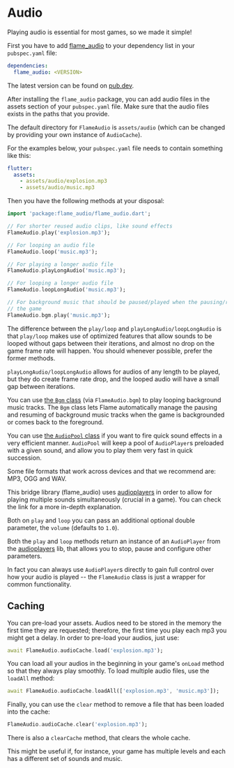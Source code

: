 # Audio

Playing audio is essential for most games, so we made it simple!

First you have to add [flame_audio](https://github.com/flame-engine/flame_audio) to your dependency
list in your `pubspec.yaml` file:

```yaml
dependencies:
  flame_audio: <VERSION>
```

The latest version can be found on [pub.dev](https://pub.dev/packages/flame_audio/install).

After installing the `flame_audio` package, you can add audio files in the assets section of your
`pubspec.yaml` file. Make sure that the audio files exists in the paths that you provide.

The default directory for `FlameAudio` is `assets/audio` (which can be changed by providing your own
instance of `AudioCache`).

For the examples below, your `pubspec.yaml` file needs to contain something like this:

```yaml
flutter:
  assets:
    - assets/audio/explosion.mp3
    - assets/audio/music.mp3
```

Then you have the following methods at your disposal:

```dart
import 'package:flame_audio/flame_audio.dart';

// For shorter reused audio clips, like sound effects
FlameAudio.play('explosion.mp3');

// For looping an audio file
FlameAudio.loop('music.mp3');

// For playing a longer audio file
FlameAudio.playLongAudio('music.mp3');

// For looping a longer audio file
FlameAudio.loopLongAudio('music.mp3');

// For background music that should be paused/played when the pausing/resuming
// the game
FlameAudio.bgm.play('music.mp3');
```

The difference between the `play/loop` and `playLongAudio/loopLongAudio` is that `play/loop` makes
use of optimized features that allow sounds to be looped without gaps between their iterations, and
almost no drop on the game frame rate will happen. You should whenever possible, prefer the former
methods.

`playLongAudio/loopLongAudio` allows for audios of any length to be played, but they do create frame
rate drop, and the looped audio will have a small gap between iterations.

You can use [the `Bgm` class](bgm.md) (via `FlameAudio.bgm`) to play looping background music
tracks. The `Bgm` class lets Flame automatically manage the pausing and resuming of background music
tracks when the game is backgrounded or comes back to the foreground.

You can use [the `AudioPool` class](audio_pool.md) if you want to fire quick sound effects in a very
efficient manner. `AudioPool` will keep a pool of `AudioPlayer`s preloaded with a given sound, and
allow you to play them very fast in quick succession. 

Some file formats that work across devices and that we recommend are: MP3, OGG and WAV.

This bridge library (flame_audio) uses [audioplayers](https://github.com/bluefireteam/audioplayers)
in order to allow for playing multiple sounds simultaneously (crucial in a game). You can check the
link for a more in-depth explanation.

Both on `play` and `loop` you can pass an additional optional double parameter, the `volume`
(defaults to `1.0`).

Both the `play` and `loop` methods return an instance of an `AudioPlayer` from the
[audioplayers](https://github.com/bluefireteam/audioplayers) lib, that allows you to stop, pause and
configure other parameters.

In fact you can always use `AudioPlayer`s directly to gain full control over how your audio is played
-- the `FlameAudio` class is just a wrapper for common functionality.

## Caching

You can pre-load your assets. Audios need to be stored in the memory the first time they
are requested; therefore, the first time you play each mp3 you might get a delay. In order to
pre-load your audios, just use:

```dart
await FlameAudio.audioCache.load('explosion.mp3');
```

You can load all your audios in the beginning in your game's `onLoad` method so that they always
play smoothly. To load multiple audio files, use the `loadAll` method:

```dart
await FlameAudio.audioCache.loadAll(['explosion.mp3', 'music.mp3']);
```

Finally, you can use the `clear` method to remove a file that has been loaded into the cache:

```dart
FlameAudio.audioCache.clear('explosion.mp3');
```

There is also a `clearCache` method, that clears the whole cache.

This might be useful if, for instance, your game has multiple levels and each has a different
set of sounds and music.